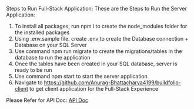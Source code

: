 Steps to Run Full-Stack Application:
These are the Steps to Run the Server Application:

1) To install all packages, run npm i to create the node_modules folder for the installed packages
2) Using .env.sample file. create .env to create the Database connection + Database on your SQL Server
3) Use command npm run migrate to create the migrations/tables in the database to run the application
4) Once the tables have been created in your SQL database, server is ready to be run
5) Use command npm start to start the server application
6) Navigate to https://github.com/Anurag-Bhattacharya4199/buildfolio-client to get client application for the Full-Stack Experience

Please Refer for API Doc: [API Doc](https://github.com/Anurag-Bhattacharya4199/buildfolio-server/blob/main/apiDoc.md)

